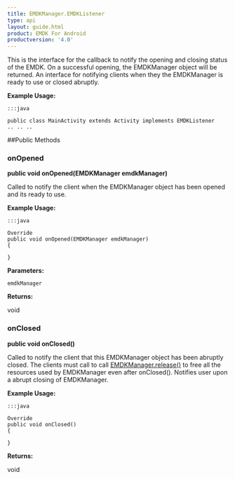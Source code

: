 ```yaml
---
title: EMDKManager.EMDKListener
type: api
layout: guide.html
product: EMDK For Android
productversion: '4.0'
---
```



This is the interface for the callback to notify the opening and closing status of the EMDK.
 On a successful opening, the EMDKManager object will be returned.
 An interface for notifying clients when they the EMDKManager is ready to use or closed abruptly. 
 
 

**Example Usage:**
	
	:::java
	
	public class MainActivity extends Activity implements EMDKListener
	.. .. ..
	
	


##Public Methods

### onOpened

**public void onOpened(EMDKManager emdkManager)**

Called to notify the client when the EMDKManager object has been opened and its ready to use.
 
 

**Example Usage:**
	
	:::java
	
	Override
	public void onOpened(EMDKManager emdkManager)
	{
	
	}
	


**Parameters:**

`emdkManager`

**Returns:**

void

### onClosed

**public void onClosed()**

Called to notify the client that this EMDKManager object has been abruptly closed.
 The clients must call to call [ EMDKManager.release()](../EMDKManager#release) to free all the resources used by EMDKManager even after onClosed().
 Notifies user upon a abrupt closing of EMDKManager.
 
 

**Example Usage:**
	
	:::java
	
	Override
	public void onClosed()
	{
	
	}
	


**Returns:**

void












